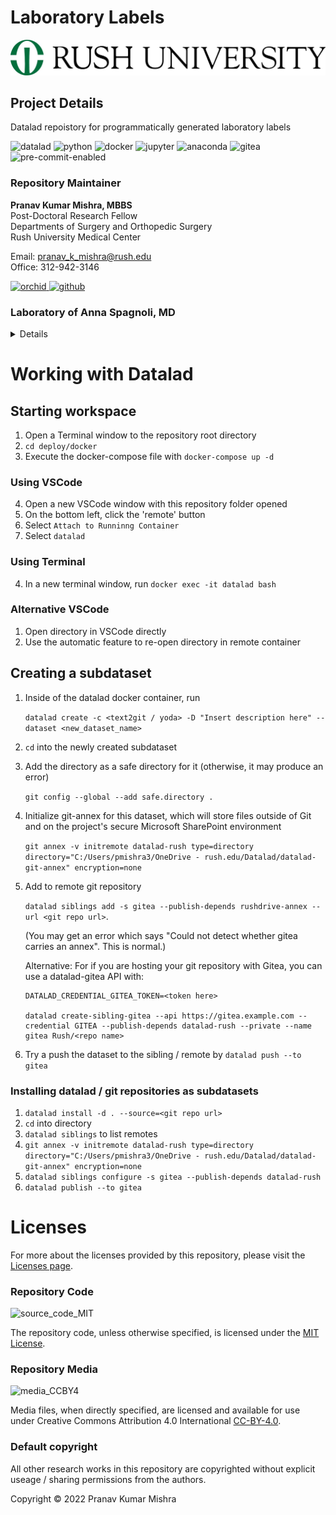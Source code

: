 # Laboratory Labels


<img src="./deploy/media/images/rush_university_with_logo.jpg">

## Project Details

Datalad repoistory for programmatically generated laboratory labels

<img alt="datalad" src="https://img.shields.io/endpoint?url=https%3A%2F%2Fraw.githubusercontent.com%2Fpranavmishra90%2Fbadges%2Fmain%2FRush/BFI/datalad.json&color=3e4c75">

<img alt="python" src="https://raster.shields.io/endpoint?url=https%3A%2F%2Fraw.githubusercontent.com%2Fpranavmishra90%2Fbadges%2Fmain%2FRush/BFI/python.json&color=3e4c75">

<img alt="docker" src="https://img.shields.io/endpoint?url=https%3A%2F%2Fraw.githubusercontent.com%2Fpranavmishra90%2Fbadges%2Fmain%2Fone-sided-badge/docker.json&color=3e4c75">



<img alt="jupyter" src="https://img.shields.io/endpoint?url=https%3A%2F%2Fraw.githubusercontent.com%2Fpranavmishra90%2Fbadges%2Fmain%2Fone-sided-badge/jupyter.json&color=3e4c75">

<img alt="anaconda" src="https://img.shields.io/endpoint?url=https%3A%2F%2Fraw.githubusercontent.com%2Fpranavmishra90%2Fbadges%2Fmain%2Fone-sided-badge/anaconda.json&color=3e4c75">


<img alt="gitea" src="https://img.shields.io/endpoint?url=https%3A%2F%2Fraw.githubusercontent.com%2Fpranavmishra90%2Fbadges%2Fmain%2Fone-sided-badge/gitea.json&color=3e4c75">

<img alt="pre-commit-enabled" src="https://img.shields.io/endpoint?url=https%3A%2F%2Fraw.githubusercontent.com%2Fpranavmishra90%2Fbadges%2Fmain%2Ftwo-side-status-badge/pre-commit-enabled.json&color=3e4c75">



  
### Repository Maintainer
**Pranav Kumar Mishra, MBBS**  
Post-Doctoral Research Fellow  
Departments of Surgery and Orthopedic Surgery  
Rush University Medical Center

Email: pranav_k_mishra@rush.edu  
Office: 312-942-3146

<a href="https://orcid.org/0000-0001-5219-6269">
  <img alt="orchid" src="https://img.shields.io/endpoint?url=https%3A%2F%2Fraw.githubusercontent.com%2Fpranavmishra90%2Fbadges%2Fmain%2FPranav/orchid.json&color=3e4c75">
</a>

<a href="https://github.com/pranavmishra90">
  <img alt="github" src="https://img.shields.io/endpoint?url=https%3A%2F%2Fraw.githubusercontent.com%2Fpranavmishra90%2Fbadges%2Fmain%2FPranav/github.json&color=3e4c75">
</a>


### Laboratory of Anna Spagnoli, MD
<details>
<summary>Details</summary>
<strong>Anna Spagnoli, M.D.</strong><br>
John W. and Helen H. Watzek Professor<br>  
Orthopaedic Surgery and Pediatrics<br>  
Director Section of Molecular Medicine<br>  
<br>
Email: anna_spagnoli@rush.edu<br>
<br>
Cohn Research Building<br>  
1735 W. Harrison St., Ste 563<br>  
Chicago, IL 60612<br>  
</details>

# Working with Datalad
## Starting workspace

1. Open a Terminal window to the repository root directory
2. `cd deploy/docker`
3. Execute the docker-compose file with `docker-compose up -d`

### Using VSCode
4. Open a new VSCode window with this repository folder opened
5. On the bottom left, click the 'remote' button
6. Select `Attach to Runninng Container`
7. Select `datalad`

### Using Terminal
4. In a new terminal window, run `docker exec -it datalad bash`

### Alternative VSCode
1. Open directory in VSCode directly
2. Use the automatic feature to re-open directory in remote container

## Creating a subdataset

1. Inside of the datalad docker container, run

    ```datalad create -c <text2git / yoda> -D "Insert description here" --dataset <new_dataset_name>```

2. `cd` into the newly created subdataset

3. Add the directory as a safe directory for it (otherwise, it may produce an error)

    `git config --global --add safe.directory .`

4. Initialize git-annex for this dataset, which will store files outside of Git and on the project's secure Microsoft SharePoint environment

    ````git annex -v initremote datalad-rush type=directory directory="C:/Users/pmishra3/OneDrive - rush.edu/Datalad/datalad-git-annex" encryption=none````

5. Add to remote git repository 

    `datalad siblings add -s gitea --publish-depends rushdrive-annex --url <git repo url>`. 
    
    (You may get an error which says "Could not detect whether gitea carries an annex". This is normal.)

    Alternative: For if you are hosting your git repository with Gitea, you can use a datalad-gitea API with:

    ```
    DATALAD_CREDENTIAL_GITEA_TOKEN=<token here>

    datalad create-sibling-gitea --api https://gitea.example.com --credential GITEA --publish-depends datalad-rush --private --name gitea Rush/<repo name>
    ```

6. Try a push the dataset to the sibling / remote by `datalad push --to gitea`

### Installing datalad / git repositories as subdatasets
1. `datalad install -d . --source=<git repo url>`
2. `cd` into directory
3. `datalad siblings` to list remotes
4. `git annex -v initremote datalad-rush type=directory directory="C:/Users/pmishra3/OneDrive - rush.edu/Datalad/datalad-git-annex" encryption=none`
5. `datalad siblings configure -s gitea --publish-depends datalad-rush`
6. `datalad publish --to gitea`


# Licenses
For more about the licenses provided by this repository, please visit the [Licenses page](./licenses/readme.md).

### Repository Code
<img alt="source_code_MIT" src="https://img.shields.io/endpoint?url=https%3A%2F%2Fraw.githubusercontent.com%2Fpranavmishra90%2Fbadges%2Fmain%2Fone-sided-badge/source_code_MIT.json&color=3e4c75">

The repository code, unless otherwise specified, is licensed under the [MIT License](./licenses/MIT-license).


### Repository Media
<img alt="media_CCBY4" src="https://img.shields.io/endpoint?url=https%3A%2F%2Fraw.githubusercontent.com%2Fpranavmishra90%2Fbadges%2Fmain%2Fone-sided-badge/media_CCBY4.json&color=3e4c75">

Media files, when directly specified, are licensed and available for use under Creative Commons Attribution 4.0 International [CC-BY-4.0](./licenses/cc-by-4.0.md).

### Default copyright
All other research works in this repository are copyrighted without explicit useage / sharing permissions from the authors.

Copyright © 2022 Pranav Kumar Mishra